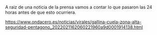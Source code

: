 A raiz de una noticia de la prensa vamos a contar lo que pasaron las 24 horas antes de que esto ocurriera.

https://www.ondacero.es/noticias/virales/gallina-cuela-zona-alta-seguridad-pentagono_2022021162060221960a9d0001914138.html


